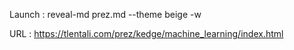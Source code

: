 Launch : reveal-md prez.md --theme beige -w

URL : https://tlentali.com/prez/kedge/machine_learning/index.html